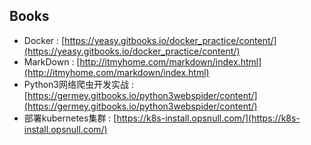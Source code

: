 ## Books
+ Docker : [https://yeasy.gitbooks.io/docker_practice/content/](https://yeasy.gitbooks.io/docker_practice/content/)
+ MarkDown : [http://itmyhome.com/markdown/index.html](http://itmyhome.com/markdown/index.html)
+ Python3网络爬虫开发实战 : [https://germey.gitbooks.io/python3webspider/content/](https://germey.gitbooks.io/python3webspider/content/)
+ 部署kubernetes集群 : [https://k8s-install.opsnull.com/](https://k8s-install.opsnull.com/)